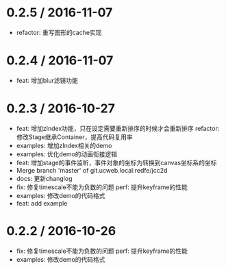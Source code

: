 
0.2.5 / 2016-11-07
==================

  * refactor: 重写图形的cache实现

0.2.4 / 2016-11-07
==================

  * feat: 增加blur滤镜功能

0.2.3 / 2016-10-27
==================

  * feat: 增加zIndex功能，只在设定需要重新排序的时候才会重新排序 refactor: 修改Stage继承Container，提高代码复用率
  * examples: 增加zIndex相关的demo
  * examples: 优化demo的动画衔接逻辑
  * feat: 增加stage的事件监听，事件对象的坐标为转换到canvas坐标系的坐标
  * Merge branch 'master' of git.ucweb.local:redfe/jcc2d
  * docs: 更新changlog
  * fix: 修复timescale不能为负数的问题 perf: 提升keyframe的性能
  * examples: 修改demo的代码格式
  * feat: add example

0.2.2 / 2016-10-26
==================

  * fix: 修复timescale不能为负数的问题 perf: 提升keyframe的性能
  * examples: 修改demo的代码格式
